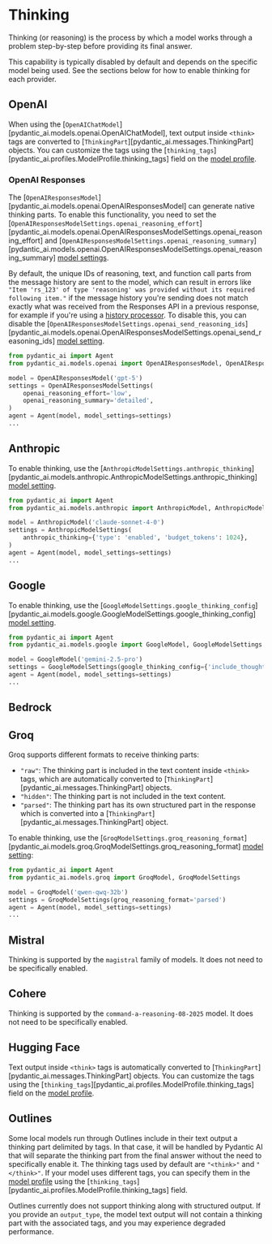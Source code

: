 # Thinking

Thinking (or reasoning) is the process by which a model works through a problem step-by-step before
providing its final answer.

This capability is typically disabled by default and depends on the specific model being used.
See the sections below for how to enable thinking for each provider.

## OpenAI

When using the [`OpenAIChatModel`][pydantic_ai.models.openai.OpenAIChatModel], text output inside `<think>` tags are converted to [`ThinkingPart`][pydantic_ai.messages.ThinkingPart] objects.
You can customize the tags using the [`thinking_tags`][pydantic_ai.profiles.ModelProfile.thinking_tags] field on the [model profile](models/openai.md#model-profile).

### OpenAI Responses

The [`OpenAIResponsesModel`][pydantic_ai.models.openai.OpenAIResponsesModel] can generate native thinking parts.
To enable this functionality, you need to set the
[`OpenAIResponsesModelSettings.openai_reasoning_effort`][pydantic_ai.models.openai.OpenAIResponsesModelSettings.openai_reasoning_effort] and [`OpenAIResponsesModelSettings.openai_reasoning_summary`][pydantic_ai.models.openai.OpenAIResponsesModelSettings.openai_reasoning_summary] [model settings](agents.md#model-run-settings).

By default, the unique IDs of reasoning, text, and function call parts from the message history are sent to the model, which can result in errors like `"Item 'rs_123' of type 'reasoning' was provided without its required following item."`
if the message history you're sending does not match exactly what was received from the Responses API in a previous response, for example if you're using a [history processor](message-history.md#processing-message-history).
To disable this, you can disable the [`OpenAIResponsesModelSettings.openai_send_reasoning_ids`][pydantic_ai.models.openai.OpenAIResponsesModelSettings.openai_send_reasoning_ids] [model setting](agents.md#model-run-settings).

```python {title="openai_thinking_part.py"}
from pydantic_ai import Agent
from pydantic_ai.models.openai import OpenAIResponsesModel, OpenAIResponsesModelSettings

model = OpenAIResponsesModel('gpt-5')
settings = OpenAIResponsesModelSettings(
    openai_reasoning_effort='low',
    openai_reasoning_summary='detailed',
)
agent = Agent(model, model_settings=settings)
...
```

## Anthropic

To enable thinking, use the [`AnthropicModelSettings.anthropic_thinking`][pydantic_ai.models.anthropic.AnthropicModelSettings.anthropic_thinking] [model setting](agents.md#model-run-settings).

```python {title="anthropic_thinking_part.py"}
from pydantic_ai import Agent
from pydantic_ai.models.anthropic import AnthropicModel, AnthropicModelSettings

model = AnthropicModel('claude-sonnet-4-0')
settings = AnthropicModelSettings(
    anthropic_thinking={'type': 'enabled', 'budget_tokens': 1024},
)
agent = Agent(model, model_settings=settings)
...
```

## Google

To enable thinking, use the [`GoogleModelSettings.google_thinking_config`][pydantic_ai.models.google.GoogleModelSettings.google_thinking_config] [model setting](agents.md#model-run-settings).

```python {title="google_thinking_part.py"}
from pydantic_ai import Agent
from pydantic_ai.models.google import GoogleModel, GoogleModelSettings

model = GoogleModel('gemini-2.5-pro')
settings = GoogleModelSettings(google_thinking_config={'include_thoughts': True})
agent = Agent(model, model_settings=settings)
...
```

## Bedrock

## Groq

Groq supports different formats to receive thinking parts:

- `"raw"`: The thinking part is included in the text content inside `<think>` tags, which are automatically converted to [`ThinkingPart`][pydantic_ai.messages.ThinkingPart] objects.
- `"hidden"`: The thinking part is not included in the text content.
- `"parsed"`: The thinking part has its own structured part in the response which is converted into a [`ThinkingPart`][pydantic_ai.messages.ThinkingPart] object.

To enable thinking, use the [`GroqModelSettings.groq_reasoning_format`][pydantic_ai.models.groq.GroqModelSettings.groq_reasoning_format] [model setting](agents.md#model-run-settings):

```python {title="groq_thinking_part.py"}
from pydantic_ai import Agent
from pydantic_ai.models.groq import GroqModel, GroqModelSettings

model = GroqModel('qwen-qwq-32b')
settings = GroqModelSettings(groq_reasoning_format='parsed')
agent = Agent(model, model_settings=settings)
...
```

## Mistral

Thinking is supported by the `magistral` family of models. It does not need to be specifically enabled.

## Cohere

Thinking is supported by the `command-a-reasoning-08-2025` model. It does not need to be specifically enabled.

## Hugging Face

Text output inside `<think>` tags is automatically converted to [`ThinkingPart`][pydantic_ai.messages.ThinkingPart] objects.
You can customize the tags using the [`thinking_tags`][pydantic_ai.profiles.ModelProfile.thinking_tags] field on the [model profile](models/openai.md#model-profile).

## Outlines

Some local models run through Outlines include in their text output a thinking part delimited by tags. In that case, it will be handled by Pydantic AI that will separate the thinking part from the final answer without the need to specifically enable it. The thinking tags used by default are `"<think>"` and `"</think>"`. If your model uses different tags, you can specify them in the [model profile](models/openai.md#model-profile) using the [`thinking_tags`][pydantic_ai.profiles.ModelProfile.thinking_tags] field.

Outlines currently does not support thinking along with structured output. If you provide an `output_type`, the model text output will not contain a thinking part with the associated tags, and you may experience degraded performance.
